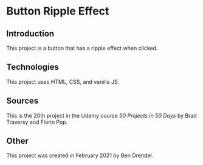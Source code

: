 # Button Ripple Effect

## Introduction

This project is a button that has a ripple effect when clicked.

## Technologies

This project uses HTML, CSS, and vanilla JS.

## Sources

This is the 20th project in the Udemy course _50 Projects in 50 Days_ by Brad Traversy and Florin Pop.

## Other

This project was created in February 2021 by Ben Drendel.
